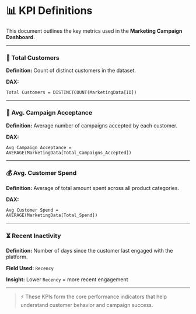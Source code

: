 # 📊 KPI Definitions

This document outlines the key metrics used in the **Marketing Campaign Dashboard**.

---

### 👥 Total Customers

**Definition:**
Count of distinct customers in the dataset.

**DAX:**

```dax
Total Customers = DISTINCTCOUNT(MarketingData[ID])
```

---

### 📩 Avg. Campaign Acceptance

**Definition:**
Average number of campaigns accepted by each customer.

**DAX:**

```dax
Avg Campaign Acceptance =
AVERAGE(MarketingData[Total_Campaigns_Accepted])
```

---

### 💰 Avg. Customer Spend

**Definition:**
Average of total amount spent across all product categories.

**DAX:**

```dax
Avg Customer Spend =
AVERAGE(MarketingData[Total_Spend])
```

---

### ⏳ Recent Inactivity

**Definition:**
Number of days since the customer last engaged with the platform.

**Field Used:** `Recency`

**Insight:**
Lower `Recency` = more recent engagement

---

> ⚡ These KPIs form the core performance indicators that help understand customer behavior and campaign success.
